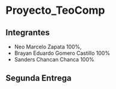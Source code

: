 # Proyecto_TeoComp

## Integrantes 
- Neo Marcelo Zapata 100%,
- Brayan Eduardo Gomero Castillo 100%
- Sanders Chancan Chanca 100%

## Segunda Entrega
